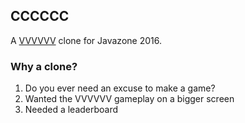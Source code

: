 CCCCCC
------

A [VVVVVV](http://thelettervsixtim.es/) clone for Javazone 2016.

### Why a clone?
1. Do you ever need an excuse to make a game?
2. Wanted the VVVVVV gameplay on a bigger screen
3. Needed a leaderboard
